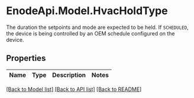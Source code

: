 # EnodeApi.Model.HvacHoldType
The duration the setpoints and mode are expected to be held. If `SCHEDULED`, the device is being controlled by an OEM schedule configured on the device.

## Properties

Name | Type | Description | Notes
------------ | ------------- | ------------- | -------------

[[Back to Model list]](../README.md#documentation-for-models) [[Back to API list]](../README.md#documentation-for-api-endpoints) [[Back to README]](../README.md)

